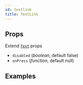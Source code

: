 ```yaml
---
id: textlink
title: TextLink
---
```

## Props
Extend [`Text`](Text.md#props) props
- `disabled` (_boolean_, default false)
- `onPress` (_function_, default null)

## Examples

```jsx

```
